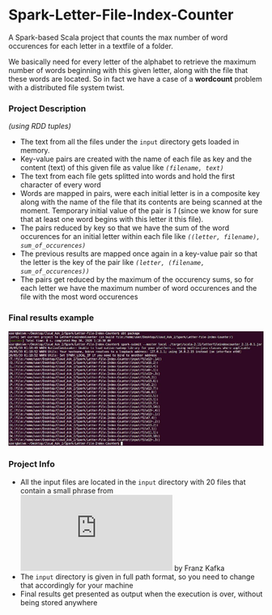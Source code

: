 # Spark-Letter-File-Index-Counter
A Spark-based Scala project that counts the max number of word occurences for each letter in a textfile of a folder.

We basically need for every letter of the alphabet to retrieve the maximum number of words beginning with this given letter, along with the file that these words are located. So in fact we have a case of a **wordcount** problem with a distributed file system twist.

### Project Description
_(using RDD tuples)_

* The text from all the files under the `input` directory gets loaded in memory.
* Key-value pairs are created with the name of each file as key and the content (text) of this given file as value like _`(filename, text)`_
* The text from each file gets splitted into words and hold the first character of every word
* Words are mapped in pairs, were each initial letter is in a composite key along with the name of the file that its contents are being scanned at the moment. Temporary initial value of the pair is _1_ (since we know for sure that at least one word begins with this letter it this file).
* The pairs reduced by key so that we have the sum of the word occurences for an initial letter within each file like _`((letter, filename), sum_of_occurences)`_
* The previous results are mapped once again in a key-value pair so that the letter is the key of the pair like _`(letter, (filename, sum_of_occurences))`_
* The pairs get reduced by the maximum of the occurency sums, so for each letter we have the maximum number of word occurences and the file with the most word occurences

### Final results example
![](output.png)

### Project Info
* All the input files are located in the `input` directory with 20 files that contain a small phrase from ![Metamorphosis](https://www.gutenberg.org/files/5200/5200-h/5200-h.htm) by Franz Kafka
* The `input` directory is given in full path format, so you need to change that accordingly for your machine
* Final results get presented as output when the execution is over, without being stored anywhere
